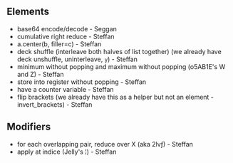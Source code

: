 ## Elements

- base64 encode/decode - Seggan
- cumulative right reduce - Steffan
- a.center(b, filler=c) - Steffan
- deck shuffle (interleave both halves of list together) (we already have deck unshuffle, uninterleave, `y`) - Steffan
- minimum without popping and maximum without popping (o5AB1E's W and Z) - Steffan
- store into register without popping - Steffan
- have a counter variable - Steffan
- flip brackets (we already have this as a helper but not an element - invert_brackets) - Steffan

## Modifiers

- for each overlapping pair, reduce over X (aka 2lvƒ) - Steffan
- apply at indice (Jelly's ¦) - Steffan
